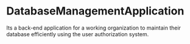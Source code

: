DatabaseManagementApplication
=============================

Its a back-end application for a working organization to maintain their database efficiently using the user authorization system. 